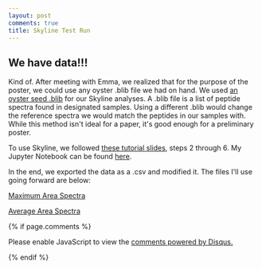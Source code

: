 ```yaml
---
layout: post
comments: true
title: Skyline Test Run
---
```


## We have data!!!

Kind of. After meeting with Emma, we realized that for the purpose of the poster, we could use any oyster .blib file we had on hand. We used [an oyster seed .blib](https://github.com/sr320/course-fish546-2016/blob/master/data/oysterseed2.blib) for our Skyline analyses. A .blib file is a list of peptide spectra found in designated samples. Using a different .blib would change the reference spectra we would match the peptides in our samples with. While this method isn't ideal for a paper, it's good enough for a preliminary poster.

To use Skyline, we followed [these tutorial slides](https://github.com/RobertsLab/project-pacific.oyster-larvae/blob/master/Skyline-example-files-ETS.sky/slides01.pdf), steps 2 through 6. My Jupyter Notebook can be found [here](https://github.com/RobertsLab/project-oyster-oa/blob/master/notebooks/DNR/2017-03-14-Skyline-Test-Run.ipynb).

In the end, we exported the data as a .csv and modified it. The files I'll use going forward are below:

[Maximum Area Spectra](https://raw.githubusercontent.com/RobertsLab/project-oyster-oa/master/analyses/DNR_Skyline_20170314/Oyster-MaxArea-Proteinbased.csv)

[Average Area Spectra](https://raw.githubusercontent.com/RobertsLab/project-oyster-oa/master/analyses/DNR_Skyline_20170314/Oyster-AverageArea-Proteinbased.csv)

{% if page.comments %}

<div id="disqus_thread"></div>
<script>

/**
*  RECOMMENDED CONFIGURATION VARIABLES: EDIT AND UNCOMMENT THE SECTION BELOW TO INSERT DYNAMIC VALUES FROM YOUR PLATFORM OR CMS.
*  LEARN WHY DEFINING THESE VARIABLES IS IMPORTANT: https://disqus.com/admin/universalcode/#configuration-variables*/
/*
var disqus_config = function () {
this.page.url = PAGE_URL;  // Replace PAGE_URL with your page's canonical URL variable
this.page.identifier = PAGE_IDENTIFIER; // Replace PAGE_IDENTIFIER with your page's unique identifier variable
};
*/
(function() { // DON'T EDIT BELOW THIS LINE
var d = document, s = d.createElement('script');
s.src = 'https://the-responsible-grad-student.disqus.com/embed.js';
s.setAttribute('data-timestamp', +new Date());
(d.head || d.body).appendChild(s);
})();
</script>
<noscript>Please enable JavaScript to view the <a href="https://disqus.com/?ref_noscript">comments powered by Disqus.</a></noscript>

{% endif %}

<script id="dsq-count-scr" src="//the-responsible-grad-student.disqus.com/count.js" async></script>
